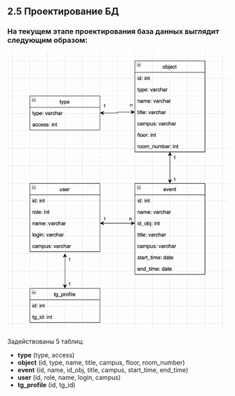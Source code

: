 ## 2.5 Проектирование БД

### На текущем этапе проектирования база данных выглядит следующим образом:
![database](images/db.png)

Задействованы 5 таблиц:
- **type** (type, access)
- **object** (id, type, name, title, campus, floor, room_number)
- **event** (id, name, id_obj, title, campus, start_time, end_time)
- **user** (id, role, name, login, campus)
- **tg_profile** (id, tg_id)

